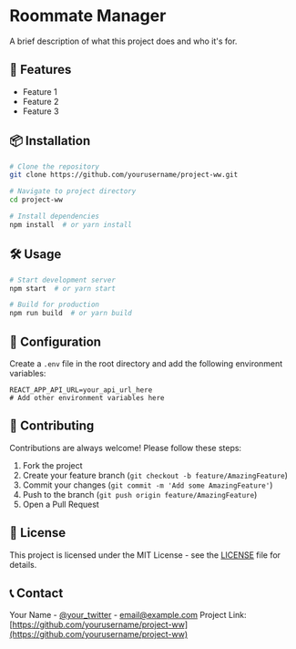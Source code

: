 # Roommate Manager

A brief description of what this project does and who it's for.

## 🚀 Features

- Feature 1
- Feature 2
- Feature 3

## 📦 Installation

```bash
# Clone the repository
git clone https://github.com/yourusername/project-ww.git

# Navigate to project directory
cd project-ww

# Install dependencies
npm install  # or yarn install
```

## 🛠️ Usage

```bash
# Start development server
npm start  # or yarn start

# Build for production
npm run build  # or yarn build
```

## 🔧 Configuration

Create a `.env` file in the root directory and add the following environment variables:

```
REACT_APP_API_URL=your_api_url_here
# Add other environment variables here
```

## 🤝 Contributing

Contributions are always welcome! Please follow these steps:

1. Fork the project
2. Create your feature branch (`git checkout -b feature/AmazingFeature`)
3. Commit your changes (`git commit -m 'Add some AmazingFeature'`)
4. Push to the branch (`git push origin feature/AmazingFeature`)
5. Open a Pull Request

## 📝 License

This project is licensed under the MIT License - see the [LICENSE](LICENSE) file for details.

## 📞 Contact

Your Name - [@your_twitter](https://twitter.com/your_twitter) - email@example.com
Project Link: [https://github.com/yourusername/project-ww](https://github.com/yourusername/project-ww)
